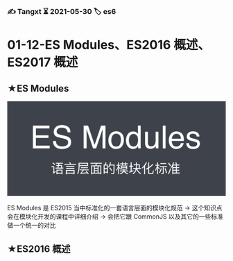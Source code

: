 ### ✍️ Tangxt ⏳ 2021-05-30 🏷️ es6

# 01-12-ES Modules、ES2016 概述、ES2017 概述

## ★ES Modules

![ES Modules](assets/img/2021-05-30-18-36-42.png)

ES Modules 是 ES2015 当中标准化的一套语言层面的模块化规范 -> 这个知识点会在模块化开发的课程中详细介绍 -> 会把它跟 CommonJS 以及其它的一些标准做一个统一的对比

## ★ES2016 概述
